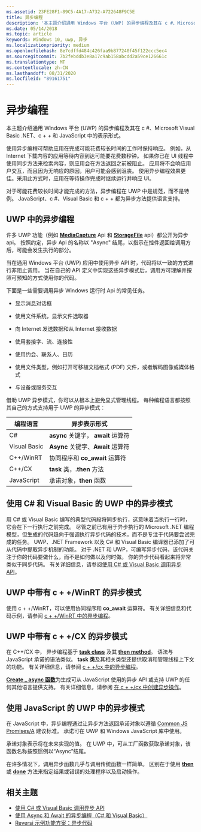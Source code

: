 ```yaml
---
ms.assetid: 23FE28F1-89C5-4A17-A732-A722648F9C5E
title: 异步编程
description: '本主题介绍通用 Windows 平台 (UWP) 的异步编程及其在 c #、Microsoft Visual Basic .NET、c + + 和 JavaScript 中的表示形式。'
ms.date: 05/14/2018
ms.topic: article
keywords: Windows 10, uwp, 异步
ms.localizationpriority: medium
ms.openlocfilehash: 8e7cdffd484c426faa9b877240f45f122ccc5ec4
ms.sourcegitcommit: 7b2febddb3e8a17c9ab158abcdd2a59ce126661c
ms.translationtype: MT
ms.contentlocale: zh-CN
ms.lasthandoff: 08/31/2020
ms.locfileid: "89161751"
---
```

# <a name="asynchronous-programming"></a>异步编程
本主题介绍通用 Windows 平台 (UWP) 的异步编程及其在 c #、Microsoft Visual Basic .NET、c + + 和 JavaScript 中的表示形式。

使用异步编程可帮助应用在完成可能花费较长时间的工作时保持响应。 例如，从 Internet 下载内容的应用等待内容到达可能要花费数秒钟。 如果你已在 UI 线程中使用同步方法来检索内容，则应用会在方法返回之前被阻止。 应用将不会响应用户交互，而且因为无响应的原因，用户可能会感到沮丧。 使用异步编程效果更佳。采用此方式时，应用在等待操作完成时继续运行并响应 UI。

对于可能花费较长时间才能完成的方法，异步编程在 UWP 中是规范，而不是特例。 JavaScript、c #、Visual Basic 和 c + + 都为异步方法提供语言支持。

## <a name="asynchronous-programming-in-the-uwp"></a>UWP 中的异步编程
许多 UWP 功能（例如 [**MediaCapture**](/uwp/api/Windows.Media.Capture.MediaCapture) Api 和 [**StorageFile**](/uwp/api/Windows.Storage.StorageFile) api）都公开为异步 api。 按照约定，异步 Api 的名称以 "Async" 结尾，以指示在控件返回给调用方后，可能会发生执行的部分。

当在通用 Windows 平台 (UWP) 应用中使用异步 API 时，代码将以一致的方式进行非阻止调用。 当在自己的 API 定义中实现这些异步模式后，调用方可理解并按照可预知的方式使用你的代码。

下面是一些需要调用异步 Windows 运行时 Api 的常见任务。

-   显示消息对话框

-   使用文件系统，显示文件选取器

-   向 Internet 发送数据和从 Internet 接收数据

-   使用套接字、流、连接性

-   使用约会、联系人、日历

-   使用文件类型，例如打开可移植文档格式 (PDF) 文件，或者解码图像或媒体格式

-   与设备或服务交互

借助 UWP 异步模式，你可以从根本上避免显式管理线程。 每种编程语言都按照其自己的方式支持用于 UWP 的异步模式：

| 编程语言 | 异步表示形式           |
|----------------------|---------------------------------------|
| C#                   | **async** 关键字， **await** 运算符 |
| Visual Basic         | **Async** 关键字、**Await** 运算符 |
| C++/WinRT            | 协同程序和 **co_await** 运算符  |
| C++/CX               | **task** 类，**.then** 方法      |
| JavaScript           | 承诺对象，**then** 函数     |

## <a name="asynchronous-patterns-in-uwp-using-c-and-visual-basic"></a>使用 C# 和 Visual Basic 的 UWP 中的异步模式
用 C# 或 Visual Basic 编写的典型代码段将同步执行，这意味着当执行一行时，它会在下一行执行之前完成。 尽管之前已有用于异步执行的 Microsoft .NET 编程模型，但生成的代码趋向于强调执行异步代码的技术，而不是专注于代码要尝试完成的任务。 UWP、.NET Framework 以及 C# 和 Visual Basic 编译器已添加了可从代码中提取异步机制的功能。 对于 .NET 和 UWP，可编写异步代码，该代码关注于你的代码要做什么，而不是如何做以及何时做。 你的异步代码看起来将非常类似于同步代码。 有关详细信息，请参阅[使用 C# 或 Visual Basic 调用异步 API](call-asynchronous-apis-in-csharp-or-visual-basic.md)。

## <a name="asynchronous-patterns-in-uwp-with-cwinrt"></a>UWP 中带有 c + +/WinRT 的异步模式
使用 c + +/WinRT，可以使用协同程序和 **co_await** 运算符。 有关详细信息和代码示例，请参阅 [c + +/WinRT 中的异步编程](../cpp-and-winrt-apis/concurrency.md)。

## <a name="asynchronous-patterns-in-uwp-with-ccx"></a>UWP 中带有 c + +/CX 的异步模式
在 C++/CX 中， 异步编程基于 [**task class**](/cpp/parallel/concrt/reference/task-class) 及其 [**then method**](/cpp/parallel/concrt/reference/task-class?view=vs-2017)。 语法与 JavaScript 承诺的语法类似。 **task 类**及其相关类型还提供取消和管理线程上下文的功能。 有关详细信息，请参阅 [c + +/cx 中的异步编程](asynchronous-programming-in-cpp-universal-windows-platform-apps.md)。

[**Create \_ async 函数**](/cpp/parallel/concrt/reference/concurrency-namespace-functions?view=vs-2017)为生成可从 JavaScript 使用的异步 API 或支持 UWP 的任何其他语言提供支持。 有关详细信息，请参阅 [在 c + +/cx 中创建异步操作](/cpp/parallel/concrt/creating-asynchronous-operations-in-cpp-for-windows-store-apps)。

## <a name="asynchronous-patterns-in-uwp-using-javascript"></a>使用 JavaScript 的 UWP 中的异步模式
在 JavaScript 中，异步编程通过让异步方法返回承诺对象以遵循 [Common JS Promises/A](https://wiki.commonjs.org/wiki/Promises/A) 建议标准。 承诺可在 UWP 和 Windows JavaScript 库中使用。

承诺对象表示将在未来实现的值。 在 UWP 中，可从工厂函数获取承诺对象，该函数名称按照惯例以“Async”结尾。

在许多情况下，调用异步函数几乎与调用传统函数一样简单。 区别在于使用 [**then**](/previous-versions/windows/apps/br229728(v=win.10)) 或 [**done**](/previous-versions/windows/apps/hh701079(v=win.10)) 方法来指定结果或错误的处理程序以及启动操作。

## <a name="related-topics"></a>相关主题
* [使用 C# 或 Visual Basic 调用异步 API](call-asynchronous-apis-in-csharp-or-visual-basic.md)
* [使用 Async 和 Await 的异步编程（C# 和 Visual Basic）](/previous-versions/visualstudio/visual-studio-2012/hh191443(v=vs.110))
* [Reversi 示例功能方案：异步代码](/previous-versions/windows/apps/jj712233(v=win.10))